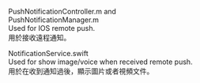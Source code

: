 PushNotificationController.m and<br>
PushNotificationManager.m<br>
Used for IOS remote push.<br>
用於接收遠程通知。<br>

NotificationService.swift<br>
Used for show image/voice when received remote push. <br>
用於在收到通知過後，顯示圖片或者視頻文件。<br>


